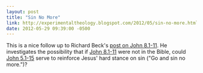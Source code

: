 ```yaml
---
layout: post
title: "Sin No More"
link: http://experimentaltheology.blogspot.com/2012/05/sin-no-more.html
date: 2012-05-29 09:39:00 -0500
---
```


This is a nice follow up to Richard Beck's [post on John 8.1-11][1]. He
investigates the possibility that if [John 8.1-11][2] were not in the Bible,
could [John 5.1-15][3] serve to reinforce Jesus' hard stance on sin ("Go
and sin no more.")?




[1]: http://tidbits.tedchoward.com/2012/05/25/go-and-sin-no-more.html
[2]: http://bible.oremus.org/?ql=204959041
[3]: http://bible.oremus.org/?ql=205302570
